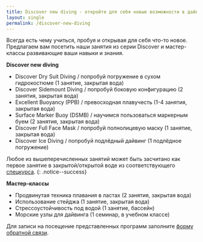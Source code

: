 ```yaml
---
title: Discover new diving - откройте для себя новые возможности в дайвинге
layout: single
permalink: /discover-new-diving
---
```


Всегда есть чему учиться, пробуя и открывая для себя что-то новое. Предлагаем вам посетить наши занятия из серии Discover и мастер-классы развивающие ваши навыки и знания.

**Discover new diving**
* Discover Dry Suit Diving / попробуй погружение в сухом гидрокостюме (1 занятие, закрытая вода)
* Discover Sidemount Diving / попробуй боковую конфигурацию (2 занятия, закрытая вода)
* Excellent Buoyancy (PPB) / превосходная плавучесть (1-4 занятия, закрытая вода)
* Surface Marker Buoy (DSMB) / научимся пользоваться маркерным буем (2 занятия, закрытая вода)
* Discover Full Face Mask / попробуй полнолицевую маску (1 занятие, закрытая вода)
* Discover Ice Diving / попробуй подлёдный дайвинг (1 подлёдное погружение)

Любое из вышеперечисленных занятий может быть засчитано как первое занятие в закрытой/открытой воде из соответствующего [спецкурса](/specializations). 
{: .notice--success}

**Мастер-классы**
* Продвинутая техника плавания в ластах (2 занятия, закрытая вода)
* Использование стейджа (1 занятие, закрытая вода)
* Стрессоустойчивость под водой (1 занятие, бассейн)
* Морские узлы для дайвинга (1 семинар, в учебном классе)

Для записи на посещение представленных программ заполните [форму обратной связи](/feedback).